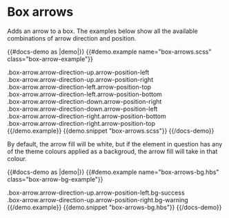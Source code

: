# Box arrows

Adds an arrow to a box. The examples below show all the available combinations of arrow direction and position.

{{#docs-demo as |demo|}}
  {{#demo.example name="box-arrows.scss" class="box-arrow-example"}}
      <div class="box-arrow arrow-direction-up arrow-position-left">
        .box-arrow.arrow-direction-up.arrow-position-left
      </div>
      <div class="box-arrow arrow-direction-up arrow-position-right">
        .box-arrow.arrow-direction-up.arrow-position-right
      </div>
      <div class="box-arrow arrow-direction-left arrow-position-top">
        .box-arrow.arrow-direction-left.arrow-position-top
      </div>
      <div class="box-arrow arrow-direction-left arrow-position-bottom">
        .box-arrow.arrow-direction-left.arrow-position-bottom
      </div>
      <div class="box-arrow arrow-direction-down arrow-position-right">
        .box-arrow.arrow-direction-down.arrow-position-right
      </div>
      <div class="box-arrow arrow-direction-down arrow-position-left">
        .box-arrow.arrow-direction-down.arrow-position-left
      </div>
      <div class="box-arrow arrow-direction-right arrow-position-bottom">
        .box-arrow.arrow-direction-right.arrow-position-bottom
      </div>
      <div class="box-arrow arrow-direction-right arrow-position-top">
        .box-arrow.arrow-direction-right.arrow-position-top
      </div>
    {{/demo.example}}
  {{demo.snippet "box-arrows.scss"}}
{{/docs-demo}}

By default, the arrow fill will be white, but if the element in question has any of the theme colours applied as a backgroud, the arrow fill will take in that colour.

{{#docs-demo as |demo|}}
  {{#demo.example name="box-arrows-bg.hbs" class="box-arrow-bg-example"}}
      <div class="box-arrow arrow-direction-up arrow-position-left bg-success">
        .box-arrow.arrow-direction-up.arrow-position-left.bg-success
      </div>
      <div class="box-arrow arrow-direction-up arrow-position-right bg-warning">
        .box-arrow.arrow-direction-up.arrow-position-right.bg-warning
      </div>
    {{/demo.example}}
  {{demo.snippet "box-arrows-bg.hbs"}}
{{/docs-demo}}